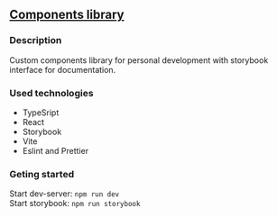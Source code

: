 ## [Components library](https://components-lib-six.vercel.app/?path=/story/)

### Description
Custom components library for personal development with storybook interface for documentation.

### Used technologies
- TypeSript
- React
- Storybook
- Vite
- Eslint and Prettier

### Geting started
Start dev-server: <code>npm run dev</code><br>
Start storybook: <code>npm run storybook</code>
